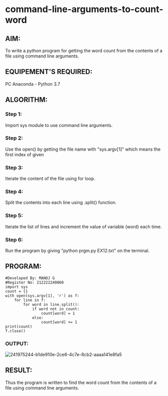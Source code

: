 # command-line-arguments-to-count-word
## AIM:
To write a python program for getting the word count from the contents of a file using command line arguments.
## EQUIPEMENT'S REQUIRED: 
PC
Anaconda - Python 3.7
## ALGORITHM: 
### Step 1:
Import sys module to use command line arguments.
### Step 2: 
 Use the open() by getting the file name with "sys.argv[1]" which means the first index of given
### Step 3: 
Iterate the content of the file using for loop.
### Step 4:  
Split the contents into each line using .split() function.
### Step 5: 
Iterate the list of lines and increment the value of variable (word) each time.
### Step 6: 
Run the program by giving "python prgm.py EX12.txt" on the terminal.

## PROGRAM:
```
#Developed By: MANOJ G
#Register No: 212222240060
import sys
count = {}
with open(sys.argv[1], 'r') as f:
    for line in f:
        for word in line.split():
            if word not in count:
                count[word] = 1
            else:
                count[word] += 1
print(count)
f.close()
```

### OUTPUT:

![241975244-b1de910e-2ce6-4c7e-8cb2-aaaa141e8fa5](https://github.com/Danielmanoj/command-line-arguments-to-count-word/assets/69635071/5ab27c91-210e-46aa-86fb-9ca1e969b451)


## RESULT:
Thus the program is written to find the word count from the contents of a file using command line arguments.
